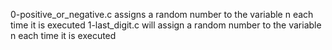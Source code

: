 0-positive_or_negative.c assigns a random number to the variable n each time it is executed
1-last_digit.c will assign a random number to the variable n each time it is executed
